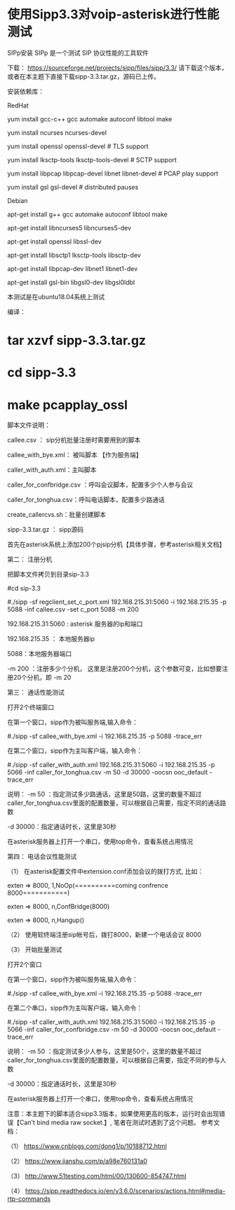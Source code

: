 # 使用Sipp3.3对voip-asterisk进行性能测试
SIPp安装
SIPp 是一个测试 SIP 协议性能的工具软件

下载：
https://sourceforge.net/projects/sipp/files/sipp/3.3/
请下载这个版本，或者在本主题下直接下载sipp-3.3.tar.gz，源码已上传。

安装依赖库：

RedHat

yum install gcc-c++ gcc automake autoconf libtool make

yum install ncurses ncurses-devel

yum install openssl openssl-devel # TLS support

yum install lksctp-tools lksctp-tools-devel # SCTP support

yum install libpcap libpcap-devel libnet libnet-devel # PCAP play support

yum install gsl gsl-devel # distributed pauses


Debian

apt-get install g++ gcc automake autoconf libtool make

apt-get install libncurses5 libncurses5-dev

apt-get install openssl libssl-dev

apt-get install libsctp1 lksctp-tools libsctp-dev

apt-get install libpcap-dev libnet1 libnet1-dev

apt-get install gsl-bin libgsl0-dev libgsl0ldbl

本测试是在ubuntu18.04系统上测试

编译：
# tar xzvf sipp-3.3.tar.gz 

# cd sipp-3.3

# make pcapplay_ossl

脚本文件说明：

callee.csv ： sip分机批量注册时需要用到的脚本

callee_with_bye.xml： 被叫脚本 【作为服务端】

caller_with_auth.xml：主叫脚本

caller_for_confbridge.csv ：呼叫会议脚本，配置多少个人参与会议

caller_for_tonghua.csv：呼叫电话脚本，配置多少路通话

create_callercvs.sh：批量创建脚本

sipp-3.3.tar.gz ： sipp源码

首先在asterisk系统上添加200个pjsip分机【具体步骤，参考asterisk相关文档】

第二： 注册分机 

把脚本文件拷贝到目录sip-3.3

#cd sip-3.3

#./sipp -sf regclient_set_c_port.xml 192.168.215.31:5060 -i 192.168.215.35 -p 5088 -inf callee.csv -set c_port 5088 -m 200

192.168.215.31:5060  : asterisk 服务器的ip和端口

192.168.215.35 ： 本地服务器ip

5088：本地服务器端口

-m 200 ：注册多少个分机， 这里是注册200个分机，这个参数可变，比如想要注册20个分机，即 -m 20

第三： 通话性能测试

打开2个终端窗口

在第一个窗口，sipp作为被叫服务端,输入命令：

#./sipp -sf callee_with_bye.xml -i 192.168.215.35 -p 5088 -trace_err

在第二个窗口，sipp作为主叫客户端，输入命令：

#./sipp -sf caller_with_auth.xml 192.168.215.31:5060 -i 192.168.215.35 -p 5066 -inf caller_for_tonghua.csv -m 50 -d 30000 -oocsn ooc_default -trace_err


说明：
-m 50 ：指定测试多少路通话，这里是50路，这里的数量不超过caller_for_tonghua.csv里面的配置数量，可以根据自己需要，指定不同的通话路数

-d 30000：指定通话时长，这里是30秒

在asterisk服务器上打开一个串口，使用top命令，查看系统占用情况

第四： 电话会议性能测试

（1） 在asterisk配置文件中extension.conf添加会议的拨打方式, 比如：

exten => 8000, 1,NoOp(==========coming confrence 8000===========)

exten => 8000, n,ConfBridge(8000)

exten => 8000, n,Hangup()

（2） 使用软终端注册sip帐号后，拨打8000，新建一个电话会议 8000

（3） 开始批量测试

打开2个窗口

在第一个窗口，sipp作为被叫服务端,输入命令：

#./sipp -sf callee_with_bye.xml -i 192.168.215.35 -p 5088 -trace_err

在第二个串口，sipp作为主叫客户端，输入命令：

#./sipp -sf caller_with_auth.xml 192.168.215.31:5060 -i 192.168.215.35 -p 5066 -inf caller_for_confbridge.csv -m 50 -d 30000 -oocsn ooc_default -trace_err

说明：
-m 50 ：指定测试多少人参与，这里是50个，这里的数量不超过caller_for_tonghua.csv里面的配置数量，可以根据自己需要，指定不同的参与人数

-d 30000：指定通话时长，这里是30秒

在asterisk服务器上打开一个串口，使用top命令，查看系统占用情况

注意：本主题下的脚本适合sipp3.3版本，如果使用更高的版本，运行时会出现错误【Can't bind media raw socket.】, 笔者在测试时遇到了这个问题。
参考文档：

（1） https://www.cnblogs.com/dong1/p/10188712.html 

（2） https://www.jianshu.com/p/a98e760131a0

（3） http://www.51testing.com/html/00/130600-854747.html

（4） https://sipp.readthedocs.io/en/v3.6.0/scenarios/actions.html#media-rtp-commands




